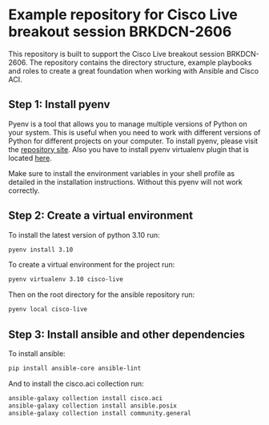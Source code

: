 # Example repository for Cisco Live breakout session BRKDCN-2606

This repository is built to support the Cisco Live breakout session BRKDCN-2606. The repository contains the directory structure, example playbooks and roles to create a great foundation when working with Ansible and Cisco ACI.

## Step 1: Install pyenv

Pyenv is a tool that allows you to manage multiple versions of Python on your system. This is useful when you need to work with different versions of Python for different projects on your computer. To install pyenv, please visit the [repository site](https://github.com/pyenv/pyenv?tab=readme-ov-file#installation).  Also you have to install pyenv virtualenv plugin that is located [here](https://github.com/pyenv/pyenv-virtualenv).

Make sure to install the environment variables in your shell profile as detailed in the installation instructions. Without this pyenv will not work correctly.

## Step 2: Create a virtual environment

To install the latest version of python 3.10 run:

```bash
pyenv install 3.10
```

To create a virtual environment for the project run:

```bash
pyenv virtualenv 3.10 cisco-live
```

Then on the root directory for the ansible repository run:

```bash
pyenv local cisco-live
```

## Step 3:  Install ansible and other dependencies

To install ansible:

```bash
pip install ansible-core ansible-lint
```

And to install the cisco.aci collection run:

```bash
ansible-galaxy collection install cisco.aci
ansible-galaxy collection install ansible.posix
ansible-galaxy collection install community.general
```

<!-- ## Step 4: Setup ansible.cfg

To avoid problems on what python interpreter to use, create an ansible.cfg file on the root directory of the repository with the following content:

```ini
[defaults]
collections_path = /path/to/homedir/.ansible/collections/ansible_collections
ansible_python_interpreter=

callback_whitelist=ansible.posix.timer,ansible.posix.profile_tasks,ansible.posix.profile_roles
callbacks_enabled=ansible.posix.timer,ansible.posix.profile_tasks,ansible.posix.profile_roles
stdout_callback = community.general.yaml
bin_ansible_callbacks = True
``` -->

